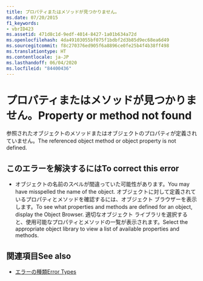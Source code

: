 ```yaml
---
title: プロパティまたはメソッドが見つかりません。
ms.date: 07/20/2015
f1_keywords:
- vbrID423
ms.assetid: 471d8c1d-9edf-4014-8427-1a01b634a72d
ms.openlocfilehash: 4da49103055bf075f1bdbf2d3b85d9ec68ea6d49
ms.sourcegitcommit: f8c270376ed905f6a8896ce0fe25b4f4b38ff498
ms.translationtype: HT
ms.contentlocale: ja-JP
ms.lasthandoff: 06/04/2020
ms.locfileid: "84400436"
---
```

# <a name="property-or-method-not-found"></a><span data-ttu-id="da422-102">プロパティまたはメソッドが見つかりません。</span><span class="sxs-lookup"><span data-stu-id="da422-102">Property or method not found</span></span>
<span data-ttu-id="da422-103">参照されたオブジェクトのメソッドまたはオブジェクトのプロパティが定義されていません。</span><span class="sxs-lookup"><span data-stu-id="da422-103">The referenced object method or object property is not defined.</span></span>  
  
## <a name="to-correct-this-error"></a><span data-ttu-id="da422-104">このエラーを解決するには</span><span class="sxs-lookup"><span data-stu-id="da422-104">To correct this error</span></span>  
  
- <span data-ttu-id="da422-105">オブジェクトの名前のスペルが間違っていた可能性があります。</span><span class="sxs-lookup"><span data-stu-id="da422-105">You may have misspelled the name of the object.</span></span> <span data-ttu-id="da422-106">オブジェクトに対して定義されているプロパティとメソッドを確認するには、オブジェクト ブラウザーを表示します。</span><span class="sxs-lookup"><span data-stu-id="da422-106">To see what properties and methods are defined for an object, display the Object Browser.</span></span> <span data-ttu-id="da422-107">適切なオブジェクト ライブラリを選択すると、使用可能なプロパティとメソッドの一覧が表示されます。</span><span class="sxs-lookup"><span data-stu-id="da422-107">Select the appropriate object library to view a list of available properties and methods.</span></span>  
  
## <a name="see-also"></a><span data-ttu-id="da422-108">関連項目</span><span class="sxs-lookup"><span data-stu-id="da422-108">See also</span></span>

- [<span data-ttu-id="da422-109">エラーの種類</span><span class="sxs-lookup"><span data-stu-id="da422-109">Error Types</span></span>](../../programming-guide/language-features/error-types.md)
